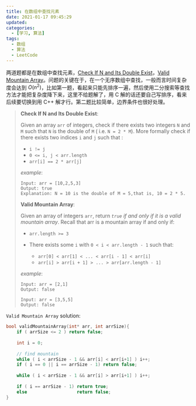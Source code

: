 ```yaml
---
title: 在数组中查找元素
date: 2021-01-17 09:45:29
updated:
categories:
  - [学习, 算法]
tags:
  - 数组
  - 算法
  - LeetCode
---
```


两道题都是在数组中查找元素，[Check If N and Its Double Exist](https://leetcode.com/problems/check-if-n-and-its-double-exist/)，[Valid Mountain Array](https://leetcode.com/problems/valid-mountain-array/)。问题的关键在于，在一个无序数组中查找，一般而言时间复杂度会达到 $O(n^2)$，比如第一题，看起来只能先排序一遍，然后使用二分搜索等查找方法才能把复杂度降下来，这里不给题解了，用 C 解的话还要自己写排序，看来后续要切换到用 C++ 解才行。第二题比较简单，边界条件也很好处理。

<!--more-->

> **Check If N and Its Double Exist**:
>
> Given an array `arr` of integers, check if there exists two integers `N` and `M` such that `N` is the double of `M` ( i.e. `N = 2 * M`). More formally check if there exists two indices `i` and `j` such that :
>
> + `i != j`
> + `0 <= i, j < arr.length`
> + `arr[i] == 2 * arr[j]`
>
> *example*:
>
> ```
> Input: arr = [10,2,5,3]
> Output: true
> Explanation: N = 10 is the double of M = 5,that is, 10 = 2 * 5.
> ```
>
> **Valid Mountain Array**:
>
> Given an array of integers `arr`, return *`true` if and only if it is a valid mountain array*. Recall that arr is a mountain array if and only if:
>
> - `arr.length >= 3`
>
> - There exists some `i` with `0 < i < arr.length - 1` such that:
>
>   - `arr[0] < arr[1] < ... < arr[i - 1] < arr[i]`
>   - `arr[i] > arr[i + 1] > ... > arr[arr.length - 1]`
>
>  *example*:
>
> ```
> Input: arr = [2,1]
> Output: false
> 
> Input: arr = [3,5,5]
> Output: false
> ```

`Valid Mountain Array` solution:

```c
bool validMountainArray(int* arr, int arrSize){
    if ( arrSize <= 2 ) return false;
    
    int i = 0;
    
    // find mountain
    while ( i < arrSize - 1 && arr[i] < arr[i+1] ) i++;
    if ( i == 0 || i == arrSize - 1) return false;
    
    while ( i < arrSize - 1 && arr[i] > arr[i+1] ) i++;
    
    if ( i == arrSize - 1) return true;
    else                   return false;
}
```



